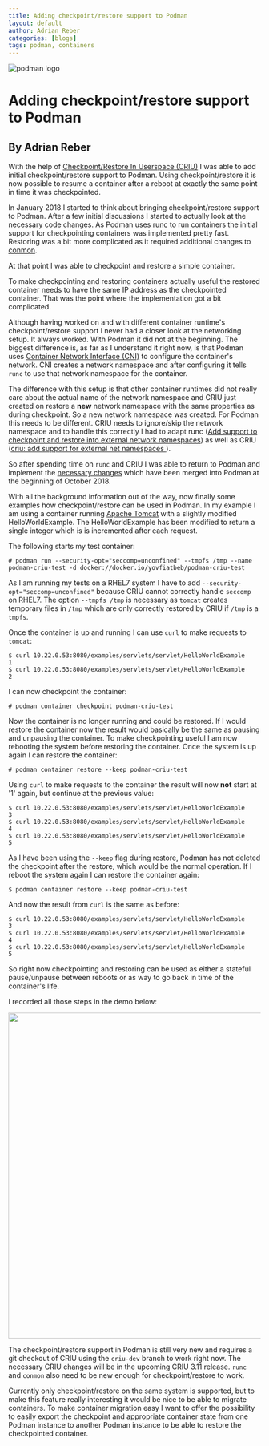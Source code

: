 ```yaml
---
title: Adding checkpoint/restore support to Podman
layout: default
author: Adrian Reber
categories: [blogs]
tags: podman, containers
---
```


![podman logo](https://podman.io/images/podman.svg)

# Adding checkpoint/restore support to Podman
## By Adrian Reber

With the help of [Checkpoint/Restore In Userspace (CRIU)](https://criu.org) I
was able to add initial checkpoint/restore support to Podman. Using
checkpoint/restore it is now possible to resume a container after a reboot at
exactly the same point in time it was checkpointed.

<!--readmore-->

In January 2018 I started to think about bringing checkpoint/restore support to
Podman. After a few initial discussions I started to actually look at the
necessary code changes. As Podman uses
[runc](https://github.com/opencontainers/runc) to run containers the initial
support for checkpointing containers was implemented pretty fast. Restoring was
a bit more complicated as it required additional changes to
[conmon](https://github.com/kubernetes-sigs/cri-o/pull/1427).

At that point I was able to checkpoint and restore a simple container.

To make checkpointing and restoring containers actually useful the restored
container needs to have the same IP address as the checkpointed container. That
was the point where the implementation got a bit complicated.

Although having worked on and with different container runtime's
checkpoint/restore support I never had a closer look at the networking setup.
It always worked. With Podman it did not at the beginning. The biggest
difference is, as far as I understand it right now, is that Podman uses
[Container Network Interface (CNI)](https://github.com/containernetworking/cni)
to configure the container's network. CNI creates a network namespace and after
configuring it tells `runc` to use that network namespace for the container.

The difference with this setup is that other container runtimes did not really
care about the actual name of the network namespace and CRIU just created on
restore a **new** network namespace with the same properties as during checkpoint.
So a new network namespace was created. For Podman this needs to be different.
CRIU needs to ignore/skip the network namespace and to handle this correctly I
had to adapt runc
([Add support to checkpoint and restore into external network namespaces](https://github.com/opencontainers/runc/pull/1849))
as well as CRIU
([criu: add support for external net namespaces ](https://github.com/checkpoint-restore/criu/commit/a8a3eb902305f0af603afa4c95b1b632fe7bd149)).

So after spending time on `runc` and CRIU I was able to return to Podman and
implement the [necessary changes](https://github.com/containers/libpod/pull/469)
which have been merged into Podman at the beginning of October 2018.

With all the background information out of the way, now finally some examples
how checkpoint/restore can be used in Podman. In my example I am using a
container running [Apache Tomcat](http://tomcat.apache.org/) with a slightly
modified HelloWorldExample.  The HelloWorldExample has been modified to return
a single integer which is is incremented after each request.

The following starts my test container:
```shell
# podman run --security-opt="seccomp=unconfined" --tmpfs /tmp --name podman-criu-test -d docker://docker.io/yovfiatbeb/podman-criu-test
```

As I am running my tests on a RHEL7 system I have to add
`--security-opt="seccomp=unconfined"` because CRIU cannot correctly handle
`seccomp` on RHEL7. The option `--tmpfs /tmp` is necessary as `tomcat` creates
temporary files in `/tmp` which are only correctly restored by CRIU if `/tmp`
is a `tmpfs`.

Once the container is up and running I can use `curl` to make requests to `tomcat`:

```shell
$ curl 10.22.0.53:8080/examples/servlets/servlet/HelloWorldExample
1
$ curl 10.22.0.53:8080/examples/servlets/servlet/HelloWorldExample
2
```

I can now checkpoint the container:
```shell
# podman container checkpoint podman-criu-test
```

Now the container is no longer running and could be restored. If I would
restore the container now the result would basically be the same as pausing and
unpausing the container. To make checkpointing useful I am now rebooting the
system before restoring the container. Once the system is up again I can
restore the container:

```shell
# podman container restore --keep podman-criu-test
```

Using `curl` to make requests to the container the result will now **not** start at
'1' again, but continue at the previous value:

```shell
$ curl 10.22.0.53:8080/examples/servlets/servlet/HelloWorldExample
3
$ curl 10.22.0.53:8080/examples/servlets/servlet/HelloWorldExample
4
$ curl 10.22.0.53:8080/examples/servlets/servlet/HelloWorldExample
5
```

As I have been using the `--keep` flag during restore, Podman has not deleted
the checkpoint after the restore, which would be the normal operation. If I
reboot the system again I can restore the container again:

```shell
$ podman container restore --keep podman-criu-test
```
And now the result from `curl` is the same as before:
```shell
$ curl 10.22.0.53:8080/examples/servlets/servlet/HelloWorldExample
3
$ curl 10.22.0.53:8080/examples/servlets/servlet/HelloWorldExample
4
$ curl 10.22.0.53:8080/examples/servlets/servlet/HelloWorldExample
5
```

So right now checkpointing and restoring can be used as either a stateful
pause/unpause between reboots or as way to go back in time of the container's
life.

I recorded all those steps in the demo below:

<a href="https://asciinema.org/a/FsTbx9mZkzeuhCM2pFOr1tujM" target="_blank"><img src="https://asciinema.org/a/FsTbx9mZkzeuhCM2pFOr1tujM.png" width="650"/></a>

The checkpoint/restore support in Podman is still very new and requires a git
checkout of CRIU using the `criu-dev` branch to work right now. The necessary
CRIU changes will be in the upcoming CRIU 3.11 release. `runc` and `conmon`
also need to be new enough for checkpoint/restore to work.

Currently only checkpoint/restore on the same system is supported, but to
make this feature really interesting it would be nice to be able to
migrate containers. To make container migration easy I want to offer
the possibility to easily export the checkpoint and appropriate container
state from one Podman instance to another Podman instance to be able to
restore the checkpointed container.
